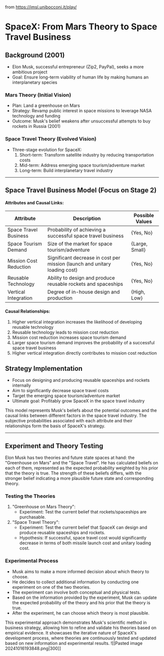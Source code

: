 from https://imsl.unibocconi.it/play/
# SpaceX: From Mars Theory to Space Travel Business

## Background (2001)
- Elon Musk, successful entrepreneur (Zip2, PayPal), seeks a more ambitious project
- Goal: Ensure long-term viability of human life by making humans an interplanetary species

### Mars Theory (Initial Vision)
- Plan: Land a greenhouse on Mars
- Strategy: Revamp public interest in space missions to leverage NASA technology and funding
- Outcome: Musk's belief weakens after unsuccessful attempts to buy rockets in Russia (2001)

### Space Travel Theory (Evolved Vision)
- Three-stage evolution for SpaceX:
  1. Short-term: Transform satellite industry by reducing transportation costs
  2. Mid-term: Address emerging space tourism/adventure market
  3. Long-term: Build interplanetary travel industry

---

## Space Travel Business Model (Focus on Stage 2)

#### Attributes and Causal Links:

| Attribute | Description | Possible Values |
|-----------|-------------|-----------------|
| Space Travel Business | Probability of achieving a successful space travel business | {Yes, No} |
| Space Tourism Demand | Size of the market for space tourism/adventure | {Large, Small} |
| Mission Cost Reduction | Significant decrease in cost per mission (launch and unitary loading cost) | {Yes, No} |
| Reusable Technology | Ability to design and produce reusable rockets and spaceships | {Yes, No} |
| Vertical Integration | Degree of in-house design and production | {High, Low} |

#### Causal Relationships:
1. Higher vertical integration increases the likelihood of developing reusable technology
2. Reusable technology leads to mission cost reduction
3. Mission cost reduction increases space tourism demand
4. Larger space tourism demand improves the probability of a successful space travel business
5. Higher vertical integration directly contributes to mission cost reduction

## Strategy Implementation
- Focus on designing and producing reusable spaceships and rockets internally
- Aim to significantly decrease space travel costs
- Target the emerging space tourism/adventure market
- Ultimate goal: Profitably grow SpaceX in the space travel industry

This model represents Musk's beliefs about the potential outcomes and the causal links between different factors in the space travel industry. The subjective probabilities associated with each attribute and their relationships form the basis of SpaceX's strategy.

---
## Experiment and Theory Testing

Elon Musk has two theories and future state spaces at hand: the "Greenhouse on Mars" and the "Space Travel". He has calculated beliefs on each of them, represented as the expected probability weighted by his prior that the theory is true. The strength of these beliefs differs, with the stronger belief indicating a more plausible future state and corresponding theory.

### Testing the Theories

1. "Greenhouse on Mars Theory":
    - Experiment: Test the current belief that rockets/spaceships are purchasable.
2. "Space Travel Theory":
    - Experiment: Test the current belief that SpaceX can design and produce reusable spaceships and rockets.
    - Hypothesis: If successful, space travel cost would significantly decrease in terms of both missile launch cost and unitary loading cost.

### Experimental Process

- Musk aims to make a more informed decision about which theory to choose.
- He decides to collect additional information by conducting one experiment on one of the two theories.
- The experiment can involve both conceptual and physical tests.
- Based on the information provided by the experiment, Musk can update the expected probability of the theory and his prior that the theory is true.
- After the experiment, he can choose which theory is most plausible.

This experimental approach demonstrates Musk's scientific method in business strategy, allowing him to refine and validate his theories based on empirical evidence. It showcases the iterative nature of SpaceX's development process, where theories are continuously tested and updated based on new information and experimental results.
![[Pasted image 20241016193848.png|300]]